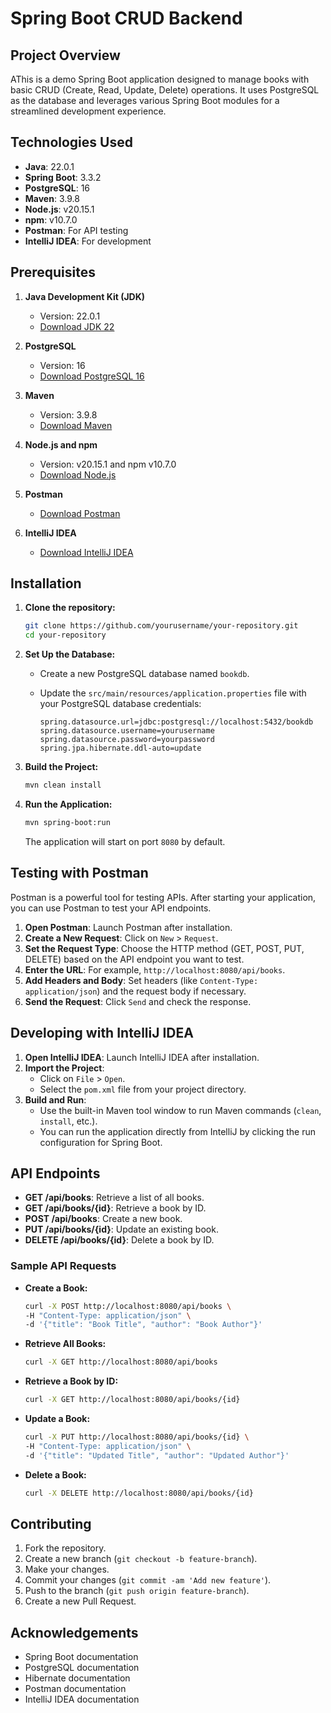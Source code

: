 # Spring Boot CRUD Backend

## Project Overview

AThis is a demo Spring Boot application designed to manage books with basic CRUD (Create, Read, Update, Delete) operations. It uses PostgreSQL as the database and leverages various Spring Boot modules for a streamlined development experience.

## Technologies Used

- **Java**: 22.0.1
- **Spring Boot**: 3.3.2
- **PostgreSQL**: 16
- **Maven**: 3.9.8
- **Node.js**: v20.15.1
- **npm**: v10.7.0
- **Postman**: For API testing
- **IntelliJ IDEA**: For development

## Prerequisites

1. **Java Development Kit (JDK)**
   - Version: 22.0.1
   - [Download JDK 22](https://jdk.java.net/22/)

2. **PostgreSQL**
   - Version: 16
   - [Download PostgreSQL 16](https://www.postgresql.org/download/)

3. **Maven**
   - Version: 3.9.8
   - [Download Maven](https://maven.apache.org/download.cgi)

4. **Node.js and npm**
   - Version: v20.15.1 and npm v10.7.0
   - [Download Node.js](https://nodejs.org/)

5. **Postman**
   - [Download Postman](https://www.postman.com/downloads/)

6. **IntelliJ IDEA**
   - [Download IntelliJ IDEA](https://www.jetbrains.com/idea/download/)

## Installation

1. **Clone the repository:**

    ```bash
    git clone https://github.com/yourusername/your-repository.git
    cd your-repository
    ```

2. **Set Up the Database:**

   - Create a new PostgreSQL database named `bookdb`.
   - Update the `src/main/resources/application.properties` file with your PostgreSQL database credentials:

     ```properties
     spring.datasource.url=jdbc:postgresql://localhost:5432/bookdb
     spring.datasource.username=yourusername
     spring.datasource.password=yourpassword
     spring.jpa.hibernate.ddl-auto=update
     ```

3. **Build the Project:**

    ```bash
    mvn clean install
    ```

4. **Run the Application:**

    ```bash
    mvn spring-boot:run
    ```

   The application will start on port `8080` by default.

## Testing with Postman

Postman is a powerful tool for testing APIs. After starting your application, you can use Postman to test your API endpoints.

1. **Open Postman**: Launch Postman after installation.
2. **Create a New Request**: Click on `New` > `Request`.
3. **Set the Request Type**: Choose the HTTP method (GET, POST, PUT, DELETE) based on the API endpoint you want to test.
4. **Enter the URL**: For example, `http://localhost:8080/api/books`.
5. **Add Headers and Body**: Set headers (like `Content-Type: application/json`) and the request body if necessary.
6. **Send the Request**: Click `Send` and check the response.

## Developing with IntelliJ IDEA

1. **Open IntelliJ IDEA**: Launch IntelliJ IDEA after installation.
2. **Import the Project**:
   - Click on `File` > `Open`.
   - Select the `pom.xml` file from your project directory.
3. **Build and Run**:
   - Use the built-in Maven tool window to run Maven commands (`clean`, `install`, etc.).
   - You can run the application directly from IntelliJ by clicking the run configuration for Spring Boot.

## API Endpoints

- **GET /api/books**: Retrieve a list of all books.
- **GET /api/books/{id}**: Retrieve a book by ID.
- **POST /api/books**: Create a new book.
- **PUT /api/books/{id}**: Update an existing book.
- **DELETE /api/books/{id}**: Delete a book by ID.

### Sample API Requests

- **Create a Book:**

    ```bash
    curl -X POST http://localhost:8080/api/books \
    -H "Content-Type: application/json" \
    -d '{"title": "Book Title", "author": "Book Author"}'
    ```

- **Retrieve All Books:**

    ```bash
    curl -X GET http://localhost:8080/api/books
    ```

- **Retrieve a Book by ID:**

    ```bash
    curl -X GET http://localhost:8080/api/books/{id}
    ```

- **Update a Book:**

    ```bash
    curl -X PUT http://localhost:8080/api/books/{id} \
    -H "Content-Type: application/json" \
    -d '{"title": "Updated Title", "author": "Updated Author"}'
    ```

- **Delete a Book:**

    ```bash
    curl -X DELETE http://localhost:8080/api/books/{id}
    ```

## Contributing

1. Fork the repository.
2. Create a new branch (`git checkout -b feature-branch`).
3. Make your changes.
4. Commit your changes (`git commit -am 'Add new feature'`).
5. Push to the branch (`git push origin feature-branch`).
6. Create a new Pull Request.

## Acknowledgements

- Spring Boot documentation
- PostgreSQL documentation
- Hibernate documentation
- Postman documentation
- IntelliJ IDEA documentation

